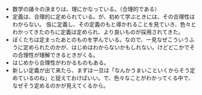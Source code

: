 - 数学の諸々の決まりは、理にかなっている。（合理的である）
- 定義は、合理的に定められている。が、初めて学ぶときには、その合理性はわからない。
	仮に定義し、その定義のもと導かれることを見ていき、色々とわかってきたのちに定義は定められ、より良いものが採用されてきた。
- ぼくたちは定まったあとのものを学んでいる。なので、一見なぜこういうふうに定められたのかが、はじめはわからないかもしれない。けどどこかでその合理性が理解できるときがくる。
- 	はじめから合理性がわかるものもある。
- 新しい定義が出て来たら、まずは一旦は「なんかうまいこといくからそう定めているのね」と捉えておけばいい。で、色々なことがわかってくる中で、なぜそう定めるのかが見えてくるから。
